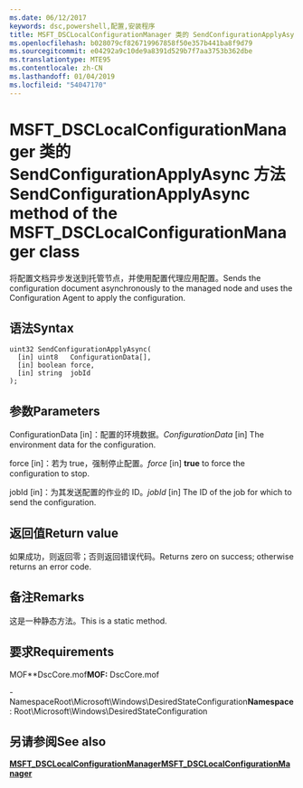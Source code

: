 ```yaml
---
ms.date: 06/12/2017
keywords: dsc,powershell,配置,安装程序
title: MSFT_DSCLocalConfigurationManager 类的 SendConfigurationApplyAsync 方法
ms.openlocfilehash: b028079cf826719967858f50e357b441ba8f9d79
ms.sourcegitcommit: e04292a9c10de9a8391d529b7f7aa3753b362dbe
ms.translationtype: MTE95
ms.contentlocale: zh-CN
ms.lasthandoff: 01/04/2019
ms.locfileid: "54047170"
---
```

# <a name="sendconfigurationapplyasync-method-of-the-msftdsclocalconfigurationmanager-class"></a><span data-ttu-id="b1f97-103">MSFT_DSCLocalConfigurationManager 类的 SendConfigurationApplyAsync 方法</span><span class="sxs-lookup"><span data-stu-id="b1f97-103">SendConfigurationApplyAsync method of the MSFT_DSCLocalConfigurationManager class</span></span>

<span data-ttu-id="b1f97-104">将配置文档异步发送到托管节点，并使用配置代理应用配置。</span><span class="sxs-lookup"><span data-stu-id="b1f97-104">Sends the configuration document asynchronously to the managed node and uses the Configuration Agent to apply the configuration.</span></span>

## <a name="syntax"></a><span data-ttu-id="b1f97-105">语法</span><span class="sxs-lookup"><span data-stu-id="b1f97-105">Syntax</span></span>

```mof
uint32 SendConfigurationApplyAsync(
  [in] uint8   ConfigurationData[],
  [in] boolean force,
  [in] string  jobId
);
```

## <a name="parameters"></a><span data-ttu-id="b1f97-106">参数</span><span class="sxs-lookup"><span data-stu-id="b1f97-106">Parameters</span></span>

<span data-ttu-id="b1f97-107">ConfigurationData \[in\]：配置的环境数据。</span><span class="sxs-lookup"><span data-stu-id="b1f97-107">*ConfigurationData* \[in\] The environment data for the configuration.</span></span>

<span data-ttu-id="b1f97-108">force \[in\]：若为 true，强制停止配置。</span><span class="sxs-lookup"><span data-stu-id="b1f97-108">*force* \[in\] **true** to force the configuration to stop.</span></span>

<span data-ttu-id="b1f97-109">jobId \[in\]：为其发送配置的作业的 ID。</span><span class="sxs-lookup"><span data-stu-id="b1f97-109">*jobId* \[in\] The ID of the job for which to send the configuration.</span></span>

## <a name="return-value"></a><span data-ttu-id="b1f97-110">返回值</span><span class="sxs-lookup"><span data-stu-id="b1f97-110">Return value</span></span>

<span data-ttu-id="b1f97-111">如果成功，则返回零；否则返回错误代码。</span><span class="sxs-lookup"><span data-stu-id="b1f97-111">Returns zero on success; otherwise returns an error code.</span></span>

## <a name="remarks"></a><span data-ttu-id="b1f97-112">备注</span><span class="sxs-lookup"><span data-stu-id="b1f97-112">Remarks</span></span>

<span data-ttu-id="b1f97-113">这是一种静态方法。</span><span class="sxs-lookup"><span data-stu-id="b1f97-113">This is a static method.</span></span>

## <a name="requirements"></a><span data-ttu-id="b1f97-114">要求</span><span class="sxs-lookup"><span data-stu-id="b1f97-114">Requirements</span></span>

<span data-ttu-id="b1f97-115">MOF\*\*DscCore.mof</span><span class="sxs-lookup"><span data-stu-id="b1f97-115">**MOF:** DscCore.mof</span></span>

<span data-ttu-id="b1f97-116">-NamespaceRoot\Microsoft\Windows\DesiredStateConfiguration</span><span class="sxs-lookup"><span data-stu-id="b1f97-116">**Namespace**: Root\Microsoft\Windows\DesiredStateConfiguration</span></span>

## <a name="see-also"></a><span data-ttu-id="b1f97-117">另请参阅</span><span class="sxs-lookup"><span data-stu-id="b1f97-117">See also</span></span>

[<span data-ttu-id="b1f97-118">**MSFT_DSCLocalConfigurationManager**</span><span class="sxs-lookup"><span data-stu-id="b1f97-118">**MSFT_DSCLocalConfigurationManager**</span></span>](msft-dsclocalconfigurationmanager.md)